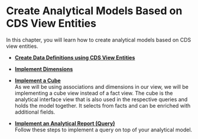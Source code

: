 <!-- loio822ea28219364604a958f023126ff35b -->

# Create Analytical Models Based on CDS View Entities

In this chapter, you will learn how to create analytical models based on CDS view entities.

-   **[Create Data Definitions using CDS View Entities](Create_Data_Definitions_using_CDS_View_Entities_c5f4dc1.md "")**  

-   **[Implement Dimensions](Implement_Dimensions_6a54549.md)**  

-   **[Implement a Cube](Implement_a_Cube_4e4b646.md "As we will be using associations and dimensions in our view, we will be implementing a
    cube view instead of a fact view. The cube is the analytical interface view that is also used in
    the respective queries and holds the model together. It selects from facts and can be enriched
    with additional fields. ")**  
As we will be using associations and dimensions in our view, we will be implementing a cube view instead of a fact view. The cube is the analytical interface view that is also used in the respective queries and holds the model together. It selects from facts and can be enriched with additional fields.
-   **[Implement an Analytical Report \(Query\)](Implement_an_Analytical_Report_(Query)_a208568.md "Follow these steps to implement a query on top of your analytical model.")**  
Follow these steps to implement a query on top of your analytical model.

